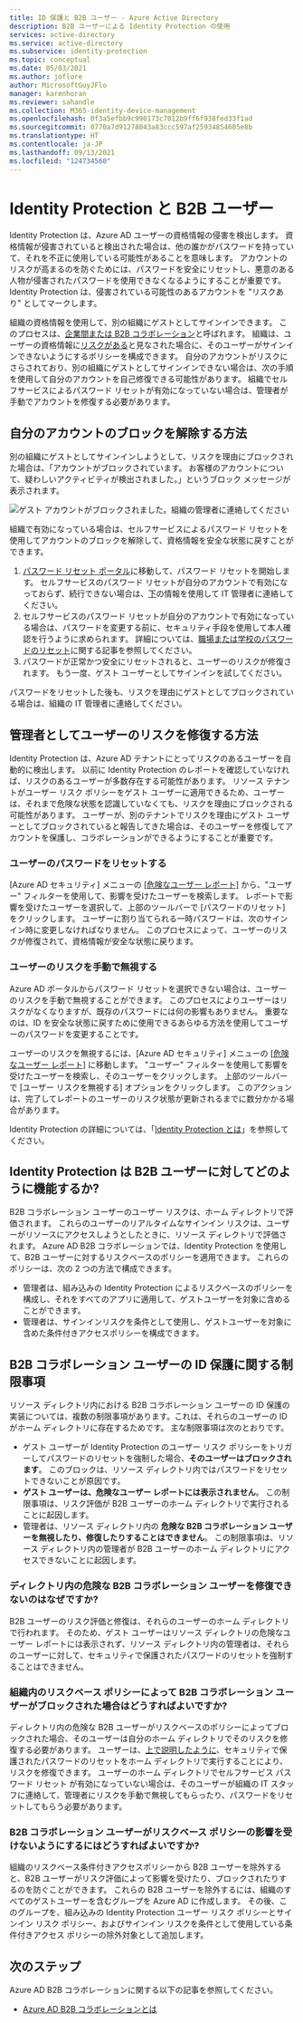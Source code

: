 ```yaml
---
title: ID 保護と B2B ユーザー - Azure Active Directory
description: B2B ユーザーによる Identity Protection の使用
services: active-directory
ms.service: active-directory
ms.subservice: identity-protection
ms.topic: conceptual
ms.date: 05/03/2021
ms.author: joflore
author: MicrosoftGuyJFlo
manager: karenhoran
ms.reviewer: sahandle
ms.collection: M365-identity-device-management
ms.openlocfilehash: 0f3a5efbb9c990173c7012b9ff6f938fed33f1ad
ms.sourcegitcommit: 0770a7d91278043a83ccc597af25934854605e8b
ms.translationtype: HT
ms.contentlocale: ja-JP
ms.lasthandoff: 09/13/2021
ms.locfileid: "124734560"
---
```

# <a name="identity-protection-and-b2b-users"></a>Identity Protection と B2B ユーザー

Identity Protection は、Azure AD ユーザーの資格情報の侵害を検出します。 資格情報が侵害されていると検出された場合は、他の誰かがパスワードを持っていて、それを不正に使用している可能性があることを意味します。 アカウントのリスクが高まるのを防ぐためには、パスワードを安全にリセットし、悪意のある人物が侵害されたパスワードを使用できなくなるようにすることが重要です。 Identity Protection は、侵害されている可能性のあるアカウントを "リスクあり" としてマークします。

組織の資格情報を使用して、別の組織にゲストとしてサインインできます。 このプロセスは、[企業間または B2B コラボレーション](../external-identities/what-is-b2b.md)と呼ばれます。 組織は、ユーザーの資格情報に[リスクがある](concept-identity-protection-risks.md)と見なされた場合に、そのユーザーがサインインできないようにするポリシーを構成できます。 自分のアカウントがリスクにさらされており、別の組織にゲストとしてサインインできない場合は、次の手順を使用して自分のアカウントを自己修復できる可能性があります。 組織でセルフサービスによるパスワード リセットが有効になっていない場合は、管理者が手動でアカウントを修復する必要があります。

## <a name="how-to-unblock-your-account"></a>自分のアカウントのブロックを解除する方法 

別の組織にゲストとしてサインインしようとして、リスクを理由にブロックされた場合は、「アカウントがブロックされています。 お客様のアカウントについて、疑わしいアクティビティが検出されました。」というブロック メッセージが表示されます。 

![ゲスト アカウントがブロックされました。組織の管理者に連絡してください](./media/concept-identity-protection-b2b/risky-guest-user-blocked.png)

組織で有効になっている場合は、セルフサービスによるパスワード リセットを使用してアカウントのブロックを解除して、資格情報を安全な状態に戻すことができます。
1. [パスワード リセット ポータル](https://passwordreset.microsoftonline.com/)に移動して、パスワード リセットを開始します。 セルフサービスのパスワード リセットが自分のアカウントで有効になっておらず、続行できない場合は、[下](#how-to-remediate-a-users-risk-as-an-administrator)の情報を使用して IT 管理者に連絡してください。
2. セルフサービスのパスワード リセットが自分のアカウントで有効になっている場合は、パスワードを変更する前に、セキュリティ手段を使用して本人確認を行うように求められます。 詳細については、[職場または学校のパスワードのリセット](https://support.microsoft.com/account-billing/reset-your-work-or-school-password-using-security-info-23dde81f-08bb-4776-ba72-e6b72b9dda9e)に関する記事を参照してください。
3. パスワードが正常かつ安全にリセットされると、ユーザーのリスクが修復されます。 もう一度、ゲスト ユーザーとしてサインインを試してください。

パスワードをリセットした後も、リスクを理由にゲストとしてブロックされている場合は、組織の IT 管理者に連絡してください。

## <a name="how-to-remediate-a-users-risk-as-an-administrator"></a>管理者としてユーザーのリスクを修復する方法

Identity Protection は、Azure AD テナントにとってリスクのあるユーザーを自動的に検出します。 以前に Identity Protection のレポートを確認していなければ、リスクのあるユーザーが多数存在する可能性があります。 リソース テナントがユーザー リスク ポリシーをゲスト ユーザーに適用できるため、ユーザーは、それまで危険な状態を認識していなくても、リスクを理由にブロックされる可能性があります。 ユーザーが、別のテナントでリスクを理由にゲスト ユーザーとしてブロックされていると報告してきた場合は、そのユーザーを修復してアカウントを保護し、コラボレーションができるようにすることが重要です。 

### <a name="reset-the-users-password"></a>ユーザーのパスワードをリセットする

[Azure AD セキュリティ] メニューの [[危険なユーザー レポート]](https://portal.azure.com/#blade/Microsoft_AAD_IAM/SecurityMenuBlade/RiskyUsers) から、"ユーザー" フィルターを使用して、影響を受けたユーザーを検索します。 レポートで影響を受けたユーザーを選択して、上部のツールバーで [パスワードのリセット] をクリックします。 ユーザーに割り当てられる一時パスワードは、次のサインイン時に変更しなければなりません。 このプロセスによって、ユーザーのリスクが修復されて、資格情報が安全な状態に戻ります。

### <a name="manually-dismiss-users-risk"></a>ユーザーのリスクを手動で無視する

Azure AD ポータルからパスワード リセットを選択できない場合は、ユーザーのリスクを手動で無視することができます。 このプロセスによりユーザーはリスクがなくなりますが、既存のパスワードには何の影響もありません。 重要なのは、ID を安全な状態に戻すために使用できるあらゆる方法を使用してユーザーのパスワードを変更することです。 

ユーザーのリスクを無視するには、[Azure AD セキュリティ] メニューの [[危険なユーザー レポート]](https://portal.azure.com/#blade/Microsoft_AAD_IAM/SecurityMenuBlade/RiskyUsers) に移動します。 "ユーザー" フィルターを使用して影響を受けたユーザーを検索し、そのユーザーをクリックします。 上部のツールバーで [ユーザー リスクを無視する] オプションをクリックします。 このアクションは、完了してレポートのユーザーのリスク状態が更新されるまでに数分かかる場合があります。

Identity Protection の詳細については、「[Identity Protection とは](overview-identity-protection.md)」を参照してください。

## <a name="how-does-identity-protection-work-for-b2b-users"></a>Identity Protection は B2B ユーザーに対してどのように機能するか?

B2B コラボレーション ユーザーのユーザー リスクは、ホーム ディレクトリで評価されます。 これらのユーザーのリアルタイムなサインイン リスクは、ユーザーがリソースにアクセスしようとしたときに、リソース ディレクトリで評価されます。 Azure AD B2B コラボレーションでは、Identity Protection を使用して、B2B ユーザーに対するリスクベースのポリシーを適用できます。 これらのポリシーは、次の 2 つの方法で構成できます。

- 管理者は、組み込みの Identity Protection によるリスクベースのポリシーを構成し、それをすべてのアプリに適用して、ゲストユーザーを対象に含めることができます。
- 管理者は、サインインリスクを条件として使用し、ゲストユーザーを対象に含めた条件付きアクセスポリシーを構成できます。

## <a name="limitations-of-identity-protection-for-b2b-collaboration-users"></a>B2B コラボレーション ユーザーの ID 保護に関する制限事項

リソース ディレクトリ内における B2B コラボレーション ユーザーの ID 保護の実装については、複数の制限事項があります。これは、それらのユーザーの ID がホーム ディレクトリに存在するためです。 主な制限事項は次のとおりです。

- ゲスト ユーザーが Identity Protection のユーザー リスク ポリシーをトリガーしてパスワードのリセットを強制した場合、**そのユーザーはブロックされます**。 このブロックは、リソース ディレクトリ内ではパスワードをリセットできないことが原因です。
- **ゲスト ユーザーは、危険なユーザー レポートには表示されません**。 この制限事項は、リスク評価が B2B ユーザーのホーム ディレクトリで実行されることに起因します。
- 管理者は、リソース ディレクトリ内の **危険な B2B コラボレーション ユーザーを無視したり、修復したりすることはできません**。 この制限事項は、リソース ディレクトリ内の管理者が B2B ユーザーのホーム ディレクトリにアクセスできないことに起因します。

### <a name="why-cant-i-remediate-risky-b2b-collaboration-users-in-my-directory"></a>ディレクトリ内の危険な B2B コラボレーション ユーザーを修復できないのはなぜですか?

B2B ユーザーのリスク評価と修復は、それらのユーザーのホーム ディレクトリで行われます。 そのため、ゲスト ユーザーはリソース ディレクトリの危険なユーザー レポートには表示されず、リソース ディレクトリ内の管理者は、それらのユーザーに対して、セキュリティで保護されたパスワードのリセットを強制することはできません。

### <a name="what-do-i-do-if-a-b2b-collaboration-user-was-blocked-due-to-a-risk-based-policy-in-my-organization"></a>組織内のリスクベース ポリシーによって B2B コラボレーション ユーザーがブロックされた場合はどうすればよいですか?

ディレクトリ内の危険な B2B ユーザーがリスクベースのポリシーによってブロックされた場合、そのユーザーは自分のホーム ディレクトリでそのリスクを修復する必要があります。 ユーザーは、[上で説明したように](#how-to-unblock-your-account)、セキュリティで保護されたパスワードのリセットをホーム ディレクトリで実行することにより、リスクを修復できます。 ユーザーのホーム ディレクトリでセルフサービス パスワード リセット が有効になっていない場合は、そのユーザーが組織の IT スタッフに連絡して、管理者にリスクを手動で無視してもらったり、パスワードをリセットしてもらう必要があります。

### <a name="how-do-i-prevent-b2b-collaboration-users-from-being-impacted-by-risk-based-policies"></a>B2B コラボレーション ユーザーがリスクベース ポリシーの影響を受けないようにするにはどうすればよいですか?

組織のリスクベース条件付きアクセスポリシーから B2B ユーザーを除外すると、B2B ユーザーがリスク評価によって影響を受けたり、ブロックされたりするのを防ぐことができます。 これらの B2B ユーザーを除外するには、組織のすべてのゲストユーザーを含むグループを Azure AD に作成します。 その後、このグループを、組み込みの Identity Protection ユーザー リスク ポリシーとサインイン リスク ポリシー、およびサインイン リスクを条件として使用している条件付きアクセス ポリシーの除外対象として追加します。

## <a name="next-steps"></a>次のステップ

Azure AD B2B コラボレーションに関する以下の記事を参照してください。

- [Azure AD B2B コラボレーションとは](../external-identities/what-is-b2b.md)